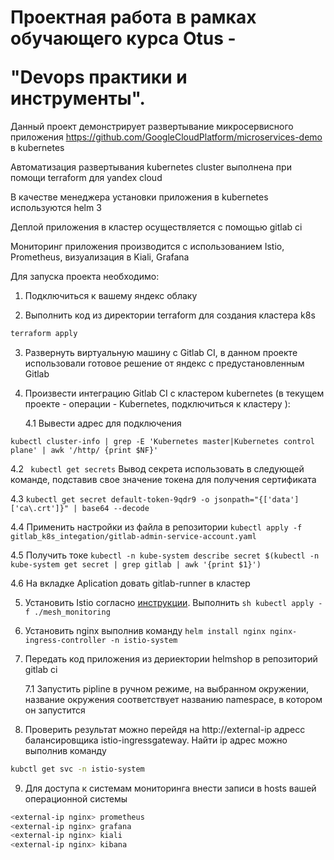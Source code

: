 # Проектная работа в рамках обучающего курса Otus -</p> "Devops практики и инструменты".
Данный проект демонстрирует развертывание микросервисного приложения https://github.com/GoogleCloudPlatform/microservices-demo в kubernetes <p>
Автоматизация развертывания kubernetes cluster выполнена при помощи terraform для yandex cloud <p>
В качестве менеджера установки приложения в kubernetes используются helm 3 <p>
Деплой приложения в кластер осуществляется c помощью gitlab ci <p>
Мониторинг приложения производится с использованием Istio, Prometheus, визуализация в Kiali, Grafana <p>

Для запуска проекта необходимо: <p>
1. Подключиться к вашему яндекс облаку <p>
2. Выполнить код из директории terraform для создания кластера k8s <p> 
```sh 
terraform apply 
```
3. Развернуть виртуальную машину с Gitlab CI, в данном проекте использовали готовое решение от яндекс с предустановленным Gitlab<p>
4. Произвести интеграцию Gitlab CI c кластером kubernetes (в текущем проекте - операции - Kubernetes, подключиться к кластеру ):<p>
   
   4.1 Вывести адрес для подключения
 
 ``` kubectl cluster-info | grep -E 'Kubernetes master|Kubernetes control plane' | awk '/http/ {print $NF}' ```

   4.2  ``` kubectl get secrets```  Вывод секрета использовать в следующей команде, подставив свое значение токена для получения сертификата

   4.3 ``` kubectl get secret default-token-9qdr9 -o jsonpath="{['data']['ca\.crt']}" | base64 --decode  ```

   4.4 Применить настройки из файла в репозитории ``` kubectl apply -f gitlab_k8s_integation/gitlab-admin-service-account.yaml ```
    
   4.5 Получить токе ``kubectl -n kube-system describe secret $(kubectl -n kube-system get secret | grep gitlab | awk '{print $1}') ``
 
   4.6 На вкладке Aplication довать gitlab-runner в кластер </p>
   

5. Установить Istio согласно [инструкции]( https://istio.io/latest/docs/setup/getting-started/). Выполнить ```sh kubectl apply -f ./mesh_monitoring  ``` 
6. Установить nginx выполнив команду ``helm install nginx nginx-ingress-controller -n istio-system``

7. Передать код приложения из дериектории helmshop в репозиторий gitlab ci <p>
   7.1 Запустить pipline в ручном режиме, на выбранном окружении, название окружения соответствует названию namespace, в котором он запустится <p>
     
8. Проверить результат можно перейдя на http://external-ip адресс балансировщика istio-ingressgateway. Найти ip адрес можно выполнив команду <p>
 
```sh
kubctl get svc -n istio-system  
```
 
9. Для доступа к системам мониторинга внести записи в hosts вашей операционной системы<p>
   
```sh   
<external-ip nginx> prometheus
<external-ip nginx> grafana
<external-ip nginx> kiali
<external-ip nginx> kibana
```
